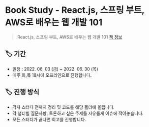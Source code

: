 # Book Study - React.js, 스프링 부트, AWS로 배우는 웹 개발 101

> React.js, 스프링 부트, AWS로 배우는 웹 개발 101
> [책 정보](http://www.yes24.com/Product/Goods/103768882)

## 🏷 기간

- 일정 : 2022. 06. 03 (금) ~ 2022. 06. 30 (목)
- 매주 화,목 18시에 오프라인으로 진행합니다.

## 🏷 진행 방식

- 각자 스터디 전까지 정리 및 코드를 해당 폴더에 올립니다.
- 각 챕터별 질문사항, 토론하고 싶은 주제를 자유롭게 이슈에 적어놓습니다.
- 모든 스터디가 끝나면 회고를 진행합니다.
